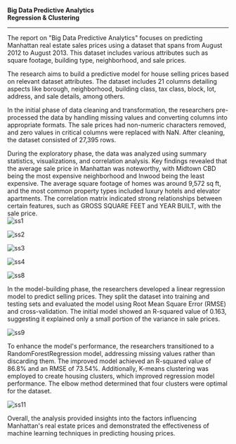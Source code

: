 **Big Data Predictive Analytics**  
**Regression & Clustering**

---

The report on "Big Data Predictive Analytics" focuses on predicting Manhattan real estate sales prices using a dataset that spans from August 2012 to August 2013\. This dataset includes various attributes such as square footage, building type, neighborhood, and sale prices.

The research aims to build a predictive model for house selling prices based on relevant dataset attributes. The dataset includes 21 columns detailing aspects like borough, neighborhood, building class, tax class, block, lot, address, and sale details, among others. 

In the initial phase of data cleaning and transformation, the researchers pre-processed the data by handling missing values and converting columns into appropriate formats. The sale prices had non-numeric characters removed, and zero values in critical columns were replaced with NaN. After cleaning, the dataset consisted of 27,395 rows.

During the exploratory phase, the data was analyzed using summary statistics, visualizations, and correlation analysis. Key findings revealed that the average sale price in Manhattan was noteworthy, with Midtown CBD being the most expensive neighborhood and Inwood being the least expensive. The average square footage of homes was around 9,572 sq ft, and the most common property types included luxury hotels and elevator apartments. The correlation matrix indicated strong relationships between certain features, such as GROSS SQUARE FEET and YEAR BUILT, with the sale price.  
![ss1](https://github.com/user-attachments/assets/9d9d85b3-a4c6-4ebb-9a51-2192a50a7a05)

![ss2](https://github.com/user-attachments/assets/660752aa-4dcc-411c-8b90-cde6af8db423)

![ss3](https://github.com/user-attachments/assets/6720cf9d-3ff2-41ad-8cc7-4062089e174d)

![ss4](https://github.com/user-attachments/assets/9de1068d-9b52-4a51-895b-22364a04f80a)

![ss8](https://github.com/user-attachments/assets/959ca72b-843b-40c2-ada0-73a49ba648e0)

In the model-building phase, the researchers developed a linear regression model to predict selling prices. They split the dataset into training and testing sets and evaluated the model using Root Mean Square Error (RMSE) and cross-validation. The initial model showed an R-squared value of 0.163, suggesting it explained only a small portion of the variance in sale prices.  

![ss9](https://github.com/user-attachments/assets/45311bf3-d113-4962-90e0-0b6019d7a7ac)

To enhance the model's performance, the researchers transitioned to a RandomForestRegression model, addressing missing values rather than discarding them. The improved model achieved an R-squared value of 86.8% and an RMSE of 73.54%. Additionally, K-means clustering was employed to create housing clusters, which improved regression model performance. The elbow method determined that four clusters were optimal for the dataset.  

![ss11](https://github.com/user-attachments/assets/2206e211-dbf7-472d-aec4-849928eeea4d)

Overall, the analysis provided insights into the factors influencing Manhattan's real estate prices and demonstrated the effectiveness of machine learning techniques in predicting housing prices.  
